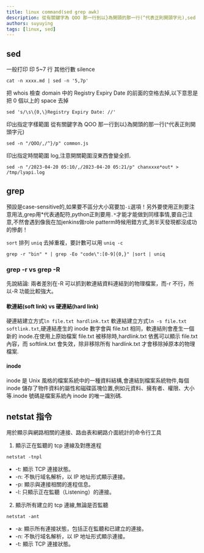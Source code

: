 ```yaml
---
title: linux command(sed grep awk)
description: 從有關鍵字為 QOO 那一行到以}為開頭的那一行(^代表正則開頭字元),sed -n "/QOO/,/^}/p" common.js.
authors: suyuying
tags: [linux, sed]
---
```


## sed

一般打印
印 5~7 行 其他行數 silence

```
cat -n xxxx.md | sed -n '5,7p'
```

把 whois 檢查 domain 中的 Registry Expiry Date 的前面的空格去掉,以下意思是把 0 個以上的 space 去掉

```
sed 's/\s\{0,\}Registry Expiry Date: //'
```

<!--truncate-->

印出指定字樣範圍
從有關鍵字為 QOO 那一行到以}為開頭的那一行(^代表正則開頭字元)

```
sed -n "/QOO/,/^}/p" common.js
```

印出指定時間範圍 log,注意開關範圍沒東西會變全抓.

```
sed -n "/2023-04-20 05:10/,/2023-04-20 05:21/p" chanxxxe*out* > /tmp/lyapi.log
```

## grep
預設是case-sensitive的,如果要不區分大小寫要加`-i`選項！另外要使用正則要注意用法,grep用*代表通配符,python正則要用`.*`才能才能做到同樣事情,要自己注意,不然會遇到像我在加jenkins做role patterm時候用錯方式,測半天發現都沒成功的慘劇！


`sort` 排列
`uniq` 去掉重複，要計數可以用 `uniq -c`

```
grep -r "bin" * | grep -Eo "code\":[0-9]{0,}" |sort | uniq
```

### grep -r vs grep -R

先說結論: 兩者差別在-R 可以抓到軟連結資料連結到的物理檔案，而-r 不行，所以-R 功能比較強大。

#### 軟連結(soft link) vs 硬連結(hard link)

硬連結建立方式`ln file.txt hardlink.txt` 軟連結建立方式`ln -s file.txt softlink.txt`,硬連結產生的 inode 數字會與 file.txt 相同，軟連結則會產生一個新的 inode.在使用上原始檔案 file.txt 被移除時,hardlink.txt 依舊可以顯示 file.txt 內容，而 softlink.txt 會失效，除非移除所有 hardlink.txt 才會移除掉原本的物理檔案.

#### inode

inode 是 Unix 風格的檔案系統中的一種資料結構,會連結到檔案系統物件,每個 inode 儲存了物件資料的屬性和磁碟區塊位置,例如元資料、擁有者、權限、大小等.inode 號碼是檔案系統內 inode 的唯一識別碼.

## netstat 指令

用於顯示與網路相關的連接、路由表和網路介面統計的命令行工具

1. 顯示正在監聽的 tcp 連線及對應進程

```
netstat -tnpl
```

- -t: 顯示 TCP 連接狀態。
- -n: 不執行域名解析，以 IP 地址形式顯示連接。
- -p: 顯示與連接相關的進程信息。
- -l: 只顯示正在監聽（Listening）的連接。

2. 顯示所有建立的 tcp 連線,無論是否監聽

```
netstat -ant
```

- -a: 顯示所有連接狀態，包括正在監聽和已建立的連接。
- -n: 不執行域名解析，以 IP 地址形式顯示連接。
- -t: 顯示 TCP 連接狀態。
